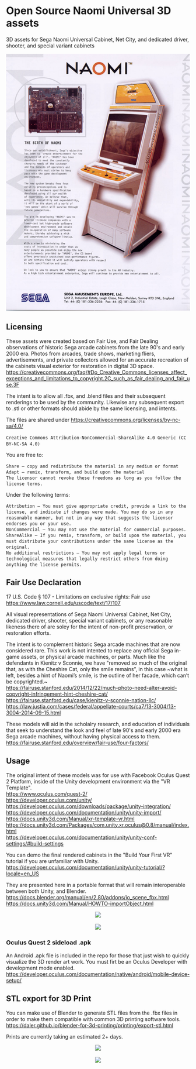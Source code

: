 # Open Source Naomi Universal 3D assets
3D assets for Sega Naomi Universal Cabinet, Net City, and dedicated driver, shooter, and special variant cabinets

<p align="center">
  <img src="https://github.com/ArcadeHustle/NaomiUniversal3D/blob/main/flyer/birth.jpg">
</p>

## Licensing
These assets were created based on Fair Use, and Fair Dealing observations of historic Sega arcade cabinets from the late 90's and early 2000 era. 
Photos from arcades, trade shows, marketing fliers, advertisements, and private collectors allowed for an accurate recreation of the cabinets visual exterior for restoration in digital 3D space. https://creativecommons.org/faq/#Do_Creative_Commons_licenses_affect_exceptions_and_limitations_to_copyright.2C_such_as_fair_dealing_and_fair_use.3F

The intent is to allow all .fbx, and .blend files and their subsequent renderings to be used by the community. Likewise any subsequent export to .stl or other formats should abide by the same licensing, and intents.  

The files are shared under https://creativecommons.org/licenses/by-nc-sa/4.0/

```Creative Commons Attribution-NonCommercial-ShareAlike 4.0 Generic (CC BY-NC-SA 4.0)```

You are free to:
```
Share — copy and redistribute the material in any medium or format
Adapt — remix, transform, and build upon the material
The licensor cannot revoke these freedoms as long as you follow the license terms.
```
Under the following terms:
```
Attribution — You must give appropriate credit, provide a link to the license, and indicate if changes were made. You may do so in any reasonable manner, but not in any way that suggests the licensor endorses you or your use.
NonCommercial — You may not use the material for commercial purposes.
ShareAlike — If you remix, transform, or build upon the material, you must distribute your contributions under the same license as the original.
No additional restrictions — You may not apply legal terms or technological measures that legally restrict others from doing anything the license permits.
```
## Fair Use Declaration

17 U.S. Code § 107 - Limitations on exclusive rights: Fair use<br>
https://www.law.cornell.edu/uscode/text/17/107

All visual representations of Sega Naomi Universal Cabinet, Net City, dedicated driver, shooter, special variant cabinets, or any reasonable likeness there of are soley for the intent of non-profit preservation, or restoration efforts. 

The intent is to complement historic Sega arcade machines that are now considered rare. This work is not intented to replace any official Sega in-game assets, or physical arcade machines, or parts. 
Much like the defendants in Kienitz v Sconnie, we have "removed so much of the original that, as with the Cheshire Cat, only the smile remains”, in this case \~what is left, besides a hint of Naomi’s smile, is the outline of her facade, which can’t be copyrighted.\~<br>
https://fairuse.stanford.edu/2014/12/22/much-photo-need-alter-avoid-copyright-infringement-hint-cheshire-cat/<br>
https://fairuse.stanford.edu/case/kienitz-v-sconnie-nation-llc/<br>
https://law.justia.com/cases/federal/appellate-courts/ca7/13-3004/13-3004-2014-09-15.html

These models will aid in the scholalry research, and education of individuals that seek to understand the look and feel of late 90's and early 2000 era Sega arcade machines, without having physical access to them. 
https://fairuse.stanford.edu/overview/fair-use/four-factors/

## Usage

The original intent of these models was for use with Facebook Oculus Quest 2 Platform, inside of the Unity development environment via the "VR Template".<br>
https://www.oculus.com/quest-2/<br>
https://developer.oculus.com/unity/<br>
https://developer.oculus.com/downloads/package/unity-integration/<br>
https://developer.oculus.com/documentation/unity/unity-import/<br>
https://docs.unity3d.com/Manual/xr-template-vr.html<br>
https://docs.unity3d.com/Packages/com.unity.xr.oculus@0.8/manual/index.html<br>
https://developer.oculus.com/documentation/unity/unity-conf-settings/#build-settings

You can demo the final rendered cabinets in the "Build Your First VR" tutorial if you are unfamiliar with Unity.
https://developer.oculus.com/documentation/unity/unity-tutorial/?locale=en_US

They are presented here in a portable format that will remain interoperable between both Unity, and Blender. 
https://docs.blender.org/manual/en/2.80/addons/io_scene_fbx.html
https://docs.unity3d.com/Manual/HOWTO-importObject.html

<p align="center">
  <img src="https://github.com/ArcadeHustle/NaomiUniversal3D/blob/main/pics/fleet.png">
</p>

<p align="center">
  <img src="https://github.com/ArcadeHustle/NaomiUniversal3D/blob/main/pics/Tengoku.jpeg">
</p>

### Oculus Quest 2 sideload .apk
An Android .apk file is included in the repo for those that just wish to quickly visualize the 3D render art work. You must firt be an Oculus Developer with development mode enabled. 
https://developer.oculus.com/documentation/native/android/mobile-device-setup/

## STL export for 3D Print

You can make use of Blender to generate STL files from the .fbx files in order to make them compatible with common 3D printing software tools. 
https://daler.github.io/blender-for-3d-printing/printing/export-stl.html

Prints are currently taking an estimated 2+ days. 
<p align="center">
  <img src="https://github.com/ArcadeHustle/NaomiUniversal3D/blob/main/pics/2days.jpeg">
</p>

<p align="center">
  <img src="https://github.com/ArcadeHustle/NaomiUniversal3D/blob/main/pics/realboy.png">
</p>

